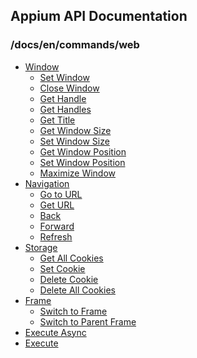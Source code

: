 ## Appium API Documentation

  ### /docs/en/commands/web

<div class="api-index">

<ul>
    <li><a href='/docs/en/commands/web/window'>Window</a><ul>    <li><a href='/docs/en/commands/web/window/set-window.md'>Set Window</a></li>
    <li><a href='/docs/en/commands/web/window/close-window.md'>Close Window</a></li>
    <li><a href='/docs/en/commands/web/window/get-handle.md'>Get Handle</a></li>
    <li><a href='/docs/en/commands/web/window/get-handles.md'>Get Handles</a></li>
    <li><a href='/docs/en/commands/web/window/title.md'>Get Title</a></li>
    <li><a href='/docs/en/commands/web/window/get-window-size.md'>Get Window Size</a></li>
    <li><a href='/docs/en/commands/web/window/set-window-size.md'>Set Window Size</a></li>
    <li><a href='/docs/en/commands/web/window/get-window-position.md'>Get Window Position</a></li>
    <li><a href='/docs/en/commands/web/window/set-window-position.md'>Set Window Position</a></li>
    <li><a href='/docs/en/commands/web/window/maximize-window.md'>Maximize Window</a></li>
</ul></li>
    <li><a href='/docs/en/commands/web/navigation'>Navigation</a><ul>    <li><a href='/docs/en/commands/web/navigation/go-to-url.md'>Go to URL</a></li>
    <li><a href='/docs/en/commands/web/navigation/url.md'>Get URL</a></li>
    <li><a href='/docs/en/commands/web/navigation/back.md'>Back</a></li>
    <li><a href='/docs/en/commands/web/navigation/forward.md'>Forward</a></li>
    <li><a href='/docs/en/commands/web/navigation/refresh.md'>Refresh</a></li>
</ul></li>
    <li><a href='/docs/en/commands/web/storage'>Storage</a><ul>    <li><a href='/docs/en/commands/web/storage/get-all-cookies.md'>Get All Cookies</a></li>
    <li><a href='/docs/en/commands/web/storage/set-cookie.md'>Set Cookie</a></li>
    <li><a href='/docs/en/commands/web/storage/delete-cookie.md'>Delete Cookie</a></li>
    <li><a href='/docs/en/commands/web/storage/delete-all-cookies.md'>Delete All Cookies</a></li>
</ul></li>
    <li><a href='/docs/en/commands/web/frame'>Frame</a><ul>    <li><a href='/docs/en/commands/web/frame/switch.md'>Switch to Frame</a></li>
    <li><a href='/docs/en/commands/web/frame/parent.md'>Switch to Parent Frame</a></li>
</ul></li>
    <li><a href='/docs/en/commands/web/execute-async.md'>Execute Async</a></li>
    <li><a href='/docs/en/commands/web/execute.md'>Execute</a></li>
</ul>
</div>
